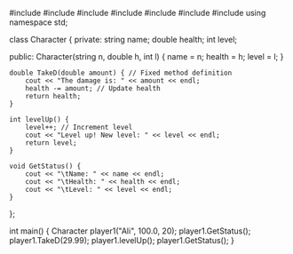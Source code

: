 #include <iostream>
#include <string>
#include <vector>
#include <utility>
#include <cmath>
#include <cstdlib>
#include <algorithm>
using namespace std;

class Character {
private:
    string name;
    double health;
    int level;

public:
    Character(string n, double h, int l) {
        name = n;
        health = h;
        level = l;
    }

    double TakeD(double amount) { // Fixed method definition
        cout << "The damage is: " << amount << endl;
        health -= amount; // Update health
        return health;
    }

    int levelUp() {
        level++; // Increment level
        cout << "Level up! New level: " << level << endl;
        return level;
    }

    void GetStatus() {
        cout << "\tName: " << name << endl;
        cout << "\tHealth: " << health << endl;
        cout << "\tLevel: " << level << endl;
    }
};

int main() {
    Character player1("Ali", 100.0, 20);
    player1.GetStatus();
    player1.TakeD(29.99);
    player1.levelUp();
    player1.GetStatus();
}
